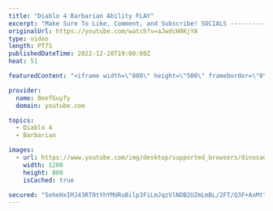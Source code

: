```yaml
---
title: "Diablo 4 Barbarian Ability FLAY"
excerpt: "Make Sure To Like, Comment, and Subscribe! SOCIALS ---------------------------------------------- Join Our ..."
originalUrl: https://youtube.com/watch?v=aJwdcH8KjYA
type: video
length: PT7S
publishedDateTime: 2022-12-20T19:00:00Z
heat: 51

featuredContent: "<iframe width=\"800\" height=\"500\" frameborder=\"0\" src=\"https://www.youtube.com/embed/aJwdcH8KjYA\" allow=\"accelerometer; autoplay; encrypted-media; gyroscope; picture-in-picture\" allowfullscreen></iframe>"

provider:
  name: BeefGuyTy
  domain: youtube.com

topics:
  - Diablo 4
  - Barbarian

images:
  - url: https://www.youtube.com/img/desktop/supported_browsers/dinosaur.png
    width: 1200
    height: 800
    isCached: true

secured: "5eheHxIMJ43RT0tYhYMURuBilp3FiLmJqzVlNDB2UZmLmBL/2FT/Q3F+AxMttjTC/DQyT05oTfjZz6XxCAYQvS7jfA+C/lLIS+xRdGujPOjKzp727pDpI7rCElO4m2m5tjI6QoCgNyASlDDcLQCy+VQX0He2K2rMH/hYuY6WzYHS7v/cYMxTmy25EcUonq5rO8QQi8wEqN2fdOJc5XocBWAeLyS3zRa9C13liASnLLwqqQPT+nRIs6oZ2zAO+nzdM/ZVv2t7Bs3USW5kZCvOfs37wDsv8vhksXO496qC9/qXVvdTXPhUpFvLpw8VYx1AEZPMrjhMye0I1DarJoH4gy9EF1S6Z7pK1Xaj0ZUFOzBaxb1a8+ZrzfVHeeOEU6gMjOE3dFNtmbxhLPd/5/NNn8OkVxmQmvQpSP8nFDBU8Ec=;vEwTDxXfTOhlB1XLhe887Q=="
---
```


